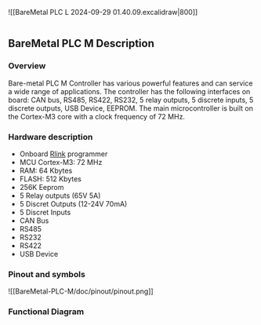 ![[BareMetal PLC L 2024-09-29 01.40.09.excalidraw|800]]
```table-of-contents
```

## BareMetal PLC M Description

### Overview

Bare-metal PLC M Controller has various powerful features and can service a wide range of applications. The controller has the following interfaces on board:  CAN bus, RS485, RS422, RS232, 5 relay outputs, 5 discrete inputs, 5 discrete outputs, USB Device, EEPROM.  The main microcontroller is built on the Cortex-M3 core with a clock frequency of 72 MHz. 
### Hardware description

- Onboard [Rlink](https://github.com/RoboticsHardwareSolutions/rlink) programmer
- MCU Cortex-M3: 72 MHz 
- RAM: 64 Kbytes 
- FLASH: 512 Kbytes 
- 256K  Eeprom
- 5 Relay outputs (65V  5A) 
- 5 Discret Outputs (12-24V 70mA)
- 5 Discret Inputs  
- CAN Bus 
- RS485 
- RS232
- RS422
- USB Device
### Pinout and symbols 

![[BareMetal-PLC-M/doc/pinout/pinout.png]]

### Functional Diagram